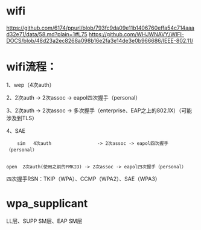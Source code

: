 # wifi


https://github.com/6174/ppurl/blob/793fc9da09e11b1406760effa54c714aaad32e71/data/58.md?plain=1#L75
https://github.com/WHJWNAVY/WIFI-DOCS/blob/48d23a2ec8268a098b16e2fa3e14de3e0b966686/IEEE-802.11/



# wifi流程：

1、wep（4次auth）

2、2次auth -> 2次assoc -> eapol四次握手（personal）

3、2次auth -> 2次assoc -> 多次握手（enterprise、EAP之上的802.1X）（可能涉及到TLS）

4、SAE

        sim   4次auth                 -> 2次assoc -> eapol四次握手（personal）
  
        open  2次auth(使用之前的PMKID) -> 2次assoc -> eapol四次握手（personal）


四次握手RSN：TKIP（WPA）、CCMP（WPA2）、SAE（WPA3）
  


# wpa_supplicant  
LL层、SUPP SM层、EAP SM层
